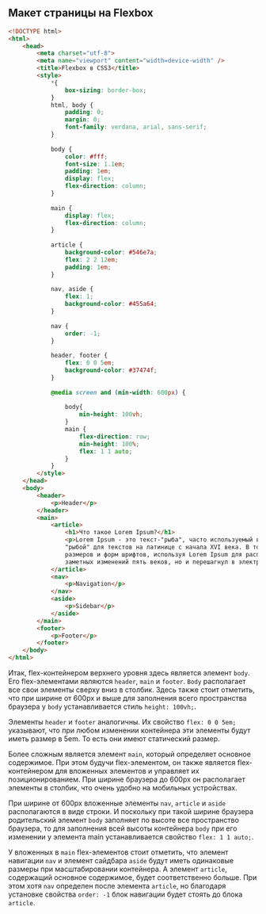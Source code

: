 ## Макет страницы на Flexbox

```html
<!DOCTYPE html>
<html>
    <head>
        <meta charset="utf-8">
        <meta name="viewport" content="width=device-width" />
        <title>Flexbox в CSS3</title>
        <style>
            *{
                box-sizing: border-box;
            }
            html, body {
                padding: 0;
                margin: 0;
                font-family: verdana, arial, sans-serif;
            }
 
            body {
                color: #fff;
                font-size: 1.1em;
                padding: 1em;
                display: flex;
                flex-direction: column;
            }
 
            main {
                display: flex;
                flex-direction: column;
            }
 
            article {
                background-color: #546e7a;
                flex: 2 2 12em;
                padding: 1em;
            }
 
            nav, aside {
                flex: 1;
                background-color: #455a64;
            }
 
            nav {
                order: -1;
            }
             
            header, footer {
                flex: 0 0 5em;
                background-color: #37474f;
            }
             
            @media screen and (min-width: 600px) {
                 
                body{
                    min-height: 100vh;
                }
                main {
                    flex-direction: row;
                    min-height: 100%;
                    flex: 1 1 auto;
                }
            }
        </style>
    </head>
    <body>
        <header>
            <p>Header</p>
        </header>
        <main>
            <article>
                <h1>Что такое Lorem Ipsum?</h1>
                <p>Lorem Ipsum - это текст-"рыба", часто используемый в печати и вэб-дизайне. Lorem Ipsum является стандартной 
                "рыбой" для текстов на латинице с начала XVI века. В то время некий безымянный печатник создал большую коллекцию 
                размеров и форм шрифтов, используя Lorem Ipsum для распечатки образцов. Lorem Ipsum не только успешно пережил без 
                заметных изменений пять веков, но и перешагнул в электронный дизайн. Его популяризации в новое время</p>
            </article>
            <nav>
                <p>Navigation</p>
            </nav>
            <aside>
                <p>Sidebar</p>
            </aside>
        </main>
        <footer>
            <p>Footer</p>
        </footer>
    </body>
</html>
```

Итак, flex-контейнером верхнего уровня здесь является элемент `body`. Его flex-элементами являются `header`, `main` и `footer`. `Body` располагает все свои элементы сверху вниз в столбик. Здесь также стоит отметить, что при ширине от 600px и выше для заполнения всего пространства браузера у `body` устанавливается стиль `height: 100vh;`.

Элементы `header` и `footer` аналогичны. Их свойство `flex: 0 0 5em;` указывают, что при любом изменении контейнера эти элементы будут иметь размер в 5em. То есть они имеют статический размер.

Более сложным является элемент `main`, который определяет основное содержимое. При этом будучи flex-элементом, он также является flex-контейнером для вложенных элементов и управляет их позиционированием. При ширине браузера до 600px он располагает элементы в столбик, что очень удобно на мобильных устройствах.

При ширине от 600px вложенные элементы `nav`, `article` и `aside` располагаются в виде строки. И поскольку при такой ширине браузера родительский элемент `body` заполняет по высоте все пространство браузера, то для заполнения всей высоты контейнера `body` при его изменении у элемента main устанавливается свойство `flex: 1 1 auto;`.

У вложенных в `main` flex-элементов стоит отметить, что элемент навигации `nav` и элемент сайдбара `aside` будут иметь одинаковые размеры при масштабировании контейнера. А элемент `article`, содержащий основное содержимое, будет соответственно больше. При этом хотя `nav` определен после элемента `article`, но благодаря установке свойства `order: -1` блок навигации будет стоять до блока `article`.